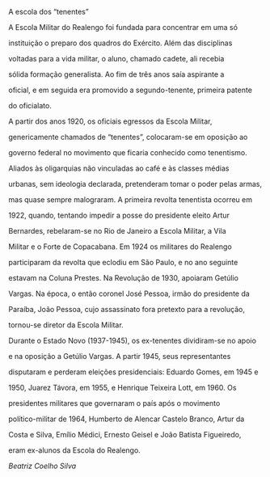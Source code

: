 

A escola dos “tenentes”



A Escola Militar do Realengo foi fundada para concentrar em uma só

instituição o preparo dos quadros do Exército. Além das disciplinas

voltadas para a vida militar, o aluno, chamado cadete, ali recebia

sólida formação generalista. Ao fim de três anos saía aspirante a

oficial, e em seguida era promovido a segundo-tenente, primeira patente

do oficialato.



A partir dos anos 1920, os oficiais egressos da Escola Militar,

genericamente chamados de “tenentes”, colocaram-se em oposição ao

governo federal no movimento que ficaria conhecido como tenentismo.

Aliados às oligarquias não vinculadas ao café e às classes médias

urbanas, sem ideologia declarada, pretenderam tomar o poder pelas armas,

mas quase sempre malograram. A primeira revolta tenentista ocorreu em

1922, quando, tentando impedir a posse do presidente eleito Artur

Bernardes, rebelaram-se no Rio de Janeiro a Escola Militar, a Vila

Militar e o Forte de Copacabana. Em 1924 os militares do Realengo

participaram da revolta que eclodiu em São Paulo, e no ano seguinte

estavam na Coluna Prestes. Na Revolução de 1930, apoiaram Getúlio

Vargas. Na época, o então coronel José Pessoa, irmão do presidente da

Paraíba, João Pessoa, cujo assassinato fora pretexto para a revolução,

tornou-se diretor da Escola Militar.



Durante o Estado Novo (1937-1945), os ex-tenentes dividiram-se no apoio

e na oposição a Getúlio Vargas. A partir 1945, seus representantes

disputaram e perderam eleições presidenciais: Eduardo Gomes, em 1945 e

1950, Juarez Távora, em 1955, e Henrique Teixeira Lott, em 1960. Os

presidentes militares que governaram o país após o movimento

político-militar de 1964, Humberto de Alencar Castelo Branco, Artur da

Costa e Silva, Emílio Médici, Ernesto Geisel e João Batista Figueiredo,

eram ex-alunos da Escola do Realengo.



*Beatriz Coelho Silva*



